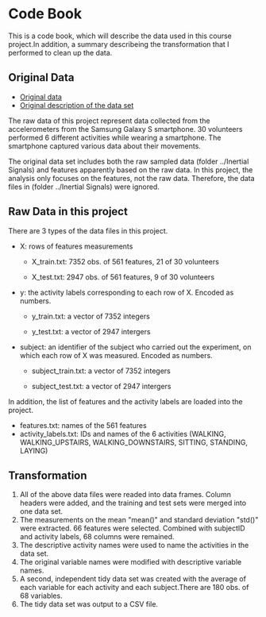 Code Book
=========

This is a code book, which will describe the data used in this course
project.In addition, a summary describeing the transformation that I
performed to clean up the data.

Original Data
-------------

-   [Original
    data](https://d396qusza40orc.cloudfront.net/getdata%2Fprojectfiles%2FUCI%20HAR%20Dataset.zip)
-   [Original description of the data
    set](http://archive.ics.uci.edu/ml/datasets/Human+Activity+Recognition+Using+Smartphones)

The raw data of this project represent data collected from the
accelerometers from the Samsung Galaxy S smartphone. 30 volunteers
performed 6 different activities while wearing a smartphone. The
smartphone captured various data about their movements.

The original data set includes both the raw sampled data (folder
../Inertial Signals) and features apparently based on the raw data. In
this project, the analysis only focuses on the features, not the raw
data. Therefore, the data files in (folder ../Inertial Signals) were
ignored.

Raw Data in this project
------------------------

There are 3 types of the data files in this project. 
-    X: rows of features measurements 
     -   X_train.txt: 7352 obs. of 561 features, 21 of 30 volunteers 
     
     -   X_test.txt: 2947 obs. of 561 features, 9 of 30 volunteers

-   y: the activity labels corresponding to each row of X. Encoded
    as numbers.
    -   y\_train.txt: a vector of 7352 integers

    -   y\_test.txt: a vector of 2947 intergers

-   subject: an identifier of the subject who carried out the
    experiment, on which each row of X was measured. Encoded as numbers.
    -   subject\_train.txt: a vector of 7352 integers

    -   subject\_test.txt: a vector of 2947 intergers

In addition, the list of features and the activity labels are loaded
into the project. 
-   features.txt: names of the 561 features
-   activity_labels.txt: IDs and names of the 6 activities (WALKING, WALKING_UPSTAIRS, WALKING_DOWNSTAIRS, SITTING, STANDING, LAYING)

Transformation
--------------

1.  All of the above data files were readed into data frames. Column
    headers were added, and the training and test sets were merged into
    one data set.
2.  The measurements on the mean "mean()" and standard deviation "std()"
    were extracted. 66 features were selected. Combined with subjectID
    and activity labels, 68 columns were remained.
3.  The descriptive activity names were used to name the activities in
    the data set.
4.  The original variable names were modified with descriptive
    variable names.
5.  A second, independent tidy data set was created with the average of
    each variable for each activity and each subject.There are 180 obs.
    of 68 variables.
6.  The tidy data set was output to a CSV file.
